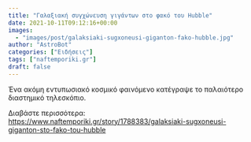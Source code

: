 ```yaml
---
title: "Γαλαξιακή συγχώνευση γιγάντων στο φακό του Hubble"
date: 2021-10-11T09:12:16+00:00
images:
  - "images/post/galaksiaki-sugxoneusi-giganton-fako-hubble.jpg"
author: "AstroBot"
categories: ["Ειδήσεις"]
tags: ["naftemporiki.gr"]
draft: false
---
```


Ένα ακόμη εντυπωσιακό κοσμικό φαινόμενο κατέγραψε το παλαιότερο διαστημικό τηλεσκόπιο.

Διαβάστε περισσότερα: https://www.naftemporiki.gr/story/1788383/galaksiaki-sugxoneusi-giganton-sto-fako-tou-hubble
